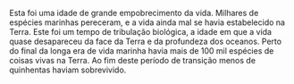 ﻿Esta foi uma idade de grande empobrecimento da vida. Milhares de espécies marinhas pereceram, e a vida ainda mal se havia estabelecido na Terra. Este foi um tempo de tribulação biológica, a idade em que a vida quase desapareceu da face da Terra e da profundeza dos oceanos. Perto do final da longa era de vida marinha havia mais de 100 mil espécies de coisas vivas na Terra. Ao fim deste período de transição menos de quinhentas haviam sobrevivido.